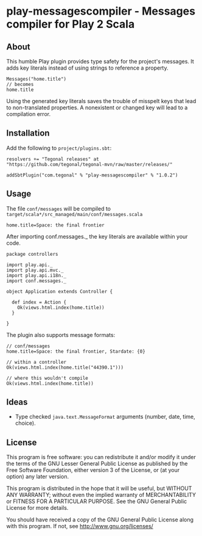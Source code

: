 # play-messagescompiler - Messages compiler for Play 2 Scala

## About

This humble Play plugin provides type safety for the project's messages. It adds key literals instead of using strings to reference a property.


    Messages("home.title")
    // becomes
    home.title

Using the generated key literals saves the trouble of misspelt keys that lead to non-translated properties. A nonexistent or changed key will lead to a compilation error.

## Installation

Add the following to `project/plugins.sbt`:

    resolvers += "Tegonal releases" at "https://github.com/tegonal/tegonal-mvn/raw/master/releases/"

    addSbtPlugin("com.tegonal" % "play-messagescompiler" % "1.0.2")

## Usage

The file `conf/messages` will be compiled to `target/scala*/src_managed/main/conf/messages.scala`

    home.title=Space: the final frontier

After importing conf.messages._ the key literals are available within your code.

    package controllers
    
    import play.api._
    import play.api.mvc._
    import play.api.i18n._
    import conf.messages._
    
    object Application extends Controller {
    
      def index = Action {
        Ok(views.html.index(home.title))
      }
    
    }

The plugin also supports message formats:

    // conf/messages
    home.title=Space: the final frontier, Stardate: {0}

    // within a controller
    Ok(views.html.index(home.title("44390.1")))
    
    // where this wouldn't compile
    Ok(views.html.index(home.title))

## Ideas

- Type checked `java.text.MessageFormat` arguments (number, date, time, choice).

## License

This program is free software: you can redistribute it and/or modify
it under the terms of the GNU Lesser General Public License as published by
the Free Software Foundation, either version 3 of the License, or
(at your option) any later version.

This program is distributed in the hope that it will be useful,
but WITHOUT ANY WARRANTY; without even the implied warranty of
MERCHANTABILITY or FITNESS FOR A PARTICULAR PURPOSE.  See the
GNU General Public License for more details.

You should have received a copy of the GNU General Public License
along with this program.  If not, see <http://www.gnu.org/licenses/>
